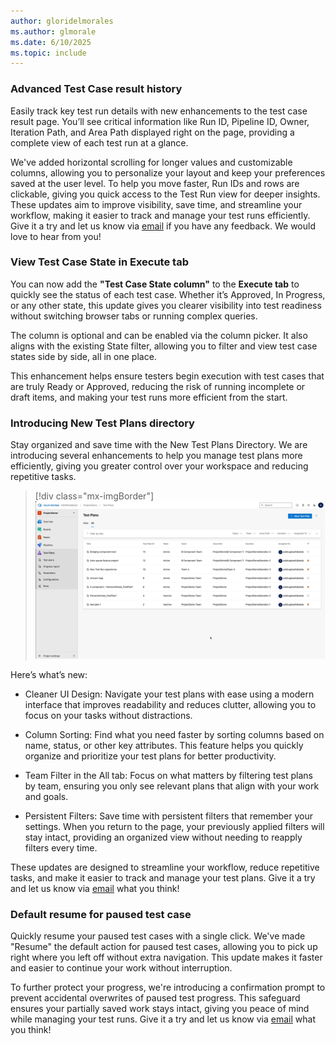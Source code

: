 ```yaml
---
author: gloridelmorales
ms.author: glmorale
ms.date: 6/10/2025
ms.topic: include
---
```


### Advanced Test Case result history

Easily track key test run details with new enhancements to the test case result page. You’ll see critical information like Run ID, Pipeline ID, Owner, Iteration Path, and Area Path displayed right on the page, providing a complete view of each test run at a glance. 

We've added horizontal scrolling for longer values and customizable columns, allowing you to personalize your layout and keep your preferences saved at the user level. To help you move faster, Run IDs and rows are clickable, giving you quick access to the Test Run view for deeper insights. These updates aim to improve visibility, save time, and streamline your workflow, making it easier to track and manage your test runs efficiently. Give it a try and let us know via [email](mailto:adocustomerfeedback@service.microsoft.com) if you have any feedback. We would love to hear from you!

### View Test Case State in Execute tab

You can now add the **"Test Case State column"** to the **Execute tab** to quickly see the status of each test case. Whether it’s Approved, In Progress, or any other state, this update gives you clearer visibility into test readiness without switching browser tabs or running complex queries. 

The column is optional and can be enabled via the column picker. It also aligns with the existing State filter, allowing you to filter and view test case states side by side, all in one place. 

This enhancement helps ensure testers begin execution with test cases that are truly Ready or Approved, reducing the risk of running incomplete or draft items, and making your test runs more efficient from the start.

### Introducing New Test Plans directory

Stay organized and save time with the New Test Plans Directory. We are introducing several enhancements to help you manage test plans more efficiently, giving you greater control over your workspace and reducing repetitive tasks.  

> [!div class="mx-imgBorder"]
> ![Gif to Test Plans directory.](../../media/257-testplans-01.gif "gif to test plans directory.")

Here’s what’s new:  

* Cleaner UI Design: Navigate your test plans with ease using a modern interface that improves readability and reduces clutter, allowing you to focus on your tasks without distractions.  

* Column Sorting: Find what you need faster by sorting columns based on name, status, or other key attributes. This feature helps you quickly organize and prioritize your test plans for better productivity.  

* Team Filter in the All tab: Focus on what matters by filtering test plans by team, ensuring you only see relevant plans that align with your work and goals.  

* Persistent Filters: Save time with persistent filters that remember your settings. When you return to the page, your previously applied filters will stay intact, providing an organized view without needing to reapply filters every time. 

These updates are designed to streamline your workflow, reduce repetitive tasks, and make it easier to track and manage your test plans.  Give it a try and let us know via [email](mailto:adocustomerfeedback@service.microsoft.com) what you think!

### Default resume for paused test case 

Quickly resume your paused test cases with a single click. We've made "Resume" the default action for paused test cases, allowing you to pick up right where you left off without extra navigation. This update makes it faster and easier to continue your work without interruption. 

To further protect your progress, we're introducing a confirmation prompt to prevent accidental overwrites of paused test progress. This safeguard ensures your partially saved work stays intact, giving you peace of mind while managing your test runs. Give it a try and let us know via [email](mailto:adocustomerfeedback@service.microsoft.com) what you think!